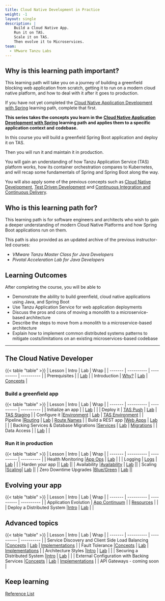 ```yaml
---
title: Cloud Native Development in Practice
weight: -1
layout: single
description: |
    Build a Cloud Native App.
    Run it on TAS.
    Scale it on TAS.
    Then evolve it to Microservices.
team:
  - VMware Tanzu Labs
---
```


## Why is this learning path important?

This learning path will take you on a journey of building a
greenfield blocking web application from scratch,
getting it to run on a modern cloud native platform,
and how to deal with it after it goes to production.

If you have not yet completed the
[Cloud Native Application Development with Spring](../cloud-native-development/) learning path,
complete that first.

**This series takes the concepts you learn in the**
**[Cloud Native Application Development with Spring](../cloud-native-development/) learning path**
**and applies them to a specific application context and**
**codebase.**

In this course you will build a greenfield Spring Boot application and
deploy it on TAS.

Then you will run it and maintain it in production.

You will gain an understanding of how Tanzu Application Service (TAS)
platform works,
how its container orchestration compares to Kubernetes,
and will recap some fundamentals of Spring and Spring Boot along the
way.

You will also apply some of the previous concepts such as
[Cloud Native Development](../cloud-native-development/),
[Test Driven Development](../application-development/test-driven-development/)
and
[Continuous Integration and Continuous Delivery](../../guides/ci-cd/ci-cd-what-is/).

## Who is this learning path for?

This learning path is for software engineers and architects who wish to
gain a deeper understanding of modern Cloud Native Platforms and how
Spring Boot applications run on them.

This path is also provided as an updated archive of the
previous instructor-led courses:

- *VMware Tanzu Master Class for Java Developers*
- *Pivotal Acceleration Lab for Java Developers*

## Learning Outcomes

After completing the course, you will be able to
-   Demonstrate the ability to build greenfield, cloud native
    applications using Java, and Spring Boot
-   Use Tanzu Application Service for web application deployments
-   Discuss the pros and cons of moving a monolith to a
    microservice-based architecture
-   Describe the steps to move from a monolith to a microservice-based
    architecture
-   Explain how to implement common distributed systems patterns to
    mitigate costs/limitations on an existing microservices-based
    codebase

----

## The Cloud Native Developer

{{< table "table" >}}
| Lesson | Intro | Lab | Wrap |
| ------- | ---------- | ---------- | ---------- |
| Prerequisites | | [Lab](./prereq/) |
| Introduction | [Why?](https://docs.google.com/presentation/d/16TP2QgOiYvU6ZcOJ1nhha2UlgETdR2AoO5mXiMCdsFE/present) | [Lab](./intro/) | [Concepts](https://docs.google.com/presentation/d/18XyFmx1SoHU03arGPNVNfplJDxEKSi6dXdl5U_Atylk/present#slide=id.ge9c23810de_0_0) |

### Build a greenfield app

{{< table "table" >}}
| Lesson | Intro | Lab | Wrap |
| ------- | ---------- | ---------- | ---------- |
| Initialize an app | | [Lab](./spring-boot-app-build/) | |
| Deploy it | [TAS Push](https://docs.google.com/presentation/d/1J5pgV7DvHMcdTzg_ndIXtS-NgIXF-nreTDefjHSOlyY/present#slide=id.gb53c81140d_0_61) | [Lab](./spring-boot-app-deploy/) | [TAS Staging](https://docs.google.com/presentation/d/1gWulATqi0WvV7SUEbAK3qVbNW80Y2pplsCD4NGy-fFE/present#slide=id.ge70b517444_0_0) |
| Configure it |[Environment](https://docs.google.com/presentation/d/1Sy5EvqCLPHSv1zJ8NyPyza4oAANn1qxYCeiyJclQgZ0/present#slide=id.ge9c860dbf9_0_0) | [Lab](./configure-app/) | [TAS Environment](https://docs.google.com/presentation/d/1s8bT9cpfMWXluYkCZHVUB9jKUmfG-ODzj2P1nZsBVaY/present#slide=id.ge9c860dc14_0_0) |
| Pipeline |[Routing](https://docs.google.com/presentation/d/1pAL1pL-KtQT4RUiAE4DdeFedzW-9U1V9Joq2hiukzho/present#slide=id.gb53c81140d_0_51) | [Lab](./pipelines/) | [Route Names](./route-naming/) |
| Build a REST app |[Web Apps](https://docs.google.com/presentation/d/17UWVwjWNjP3H0i8jCXybCyB7qC_N7gesq3vCj1aUsag/present#slide=id.gd58f40471a_2_0) | [Lab](./spring-mvc/) | |
| Backing Services & Database Migrations |[Services](https://docs.google.com/presentation/d/1I0PCgsBnsbz_EOfWSpNhcdb73xCd-Zj1g-h3IGe3ox4/present#slide=id.gae083b4822_0_215) | [Lab](./database-migrations/) | [Migrations](https://docs.google.com/presentation/d/15DO2A_raKVbPh7qGjXQ9Hi79NFwZdsImHu04jNlsC54/present#slide=id.gae083b4822_0_14) |
| Data Access | | [Lab](./jdbc-template/) | |

### Run it in production

{{< table "table" >}}
| Lesson | Intro | Lab | Wrap |
| ------- | ---------- | ---------- | ---------- |
| Health Monitoring |[App Ops](https://docs.google.com/presentation/d/142gpNZqTNHT3YcaOB3pJeXUM9Q8BrwULmoKwJ344RuM/present#slide=id.ge9cac6b3d8_0_0) | [Lab](./health-monitoring/) | |
| Logging | [Logs](https://docs.google.com/presentation/d/1XiqxrGlLZ-OccP7HX7DoLn39xvq86NhWbBvgTrAyGRw/present#slide=id.ge9cac6b442_0_0) | [Lab](./logs/) | |
| Harden your app || [Lab](./harden/) ||
| Availability |[Availability](https://docs.google.com/presentation/d/1FmUnMpbKKqnIH0y4CxDjB7Vzn7nY0hiGaWngYN6F1oU/present#slide=id.ge9cac6b40d_0_0) | [Lab](./availability/) ||
| Scaling |[Scaling](https://docs.google.com/presentation/d/1CAHQc2DPZHGGoS7cyYkzSchQgDQsd4UKg_olQs6LpUk/present#slide=id.ge9cac6b4b4_0_0)| [Lab](./scaling) ||
| Zero Downtime Upgrades |[Blue/Green](https://docs.google.com/presentation/d/1XeACqEoDSpII-nKpQhbE_6RbXGNCCFP-ivwIBmdXCyE/present#slide=id.ge9cac6b512_0_0) | [Lab](./rolling-upgrades/) ||

## Evolving your app

{{< table "table" >}}
| Lesson | Intro | Lab | Wrap |
| ------- | ---------- | ---------- | ---------- |
| Application Evolution | [App Continuum](https://deck.appcontinuum.io) | | [Resources](./app-continuum/) | |
| Deploy a Distributed System |[Intro](https://docs.google.com/presentation/d/1IFXGBBBHKGJcS9mEWHaPodUXYq9hVEjiUXPSv6MTWyg/present#slide=id.ge9cac6b4e4_0_0) | [Lab](./deploy-distributed-system/) | |

## Advanced topics

{{< table "table" >}}
| Lesson | Intro | Lab | Wrap |
| ------- | ---------- | ---------- | ---------- |
| Service Discovery and Client Side Load Balancing |[Concepts](https://docs.google.com/presentation/d/14P89lCFrS5Jcql1HA1lxrspMUGKnsc8R1VOQWcMUPLs/present#slide=id.ge9ceda5589_0_0) | [Lab](./service-discovery/) | [Implementations](https://docs.google.com/presentation/d/1DncxQ8_EXbhUO284pnojaC7Z_DYnGIQ5AaU8OulUrMM/present#slide=id.ge9ceda5589_0_0) |
| Fault Tolerance |[Concepts](https://docs.google.com/presentation/d/1rErojSPHhbDNnOnFKLvrchwLcF4_lhH_Jri2QWG_rTc/present#slide=id.ge9ceda5682_0_0) | [Lab](./fault-tolerance/) | [Implementations](https://docs.google.com/presentation/d/11jngtQWW23wmnwl_Bmt7DWpEaxIEZPLgCfcaMue9tY4/present#slide=id.ge9ceda5682_0_0) |
| Architecture Styles |[Intro](https://docs.google.com/presentation/d/1fq0pnLTkSSXg9WF0y0IVVeqSm3bYPWoaF7EVcEQscQY/present#slide=id.ge9ceda56f4_0_0) | [Lab](./arch-styles/) | |
| Securing a Distributed System |[Intro](https://docs.google.com/presentation/d/1arad8h_mRiX_NAbUC8hx7qeZAHeTKTU5y88yPbNYRqg/present#slide=id.ge9ceda571c_0_0) | [Lab](./security/) | |
| External Configuration with Backing Services |[Concepts](https://docs.google.com/presentation/d/1Bo4KkHS0830-qbZV5d_TmbBdnbWuHSotVHAuUEFD_8c/present#slide=id.ge9cf28d82d_0_0) | [Lab](./external-config-backing-service/) | [Implementations](https://docs.google.com/presentation/d/1W6slax9Hu0tbbHrqlAVI4IlOegAuK-Dqxow182Hh37M/present#slide=id.ge9cf28d82d_0_0) |
| API Gateways - coming soon |

## Keep learning

[Reference List](./references/)